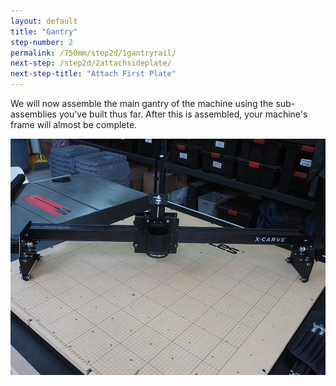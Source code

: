 ```yaml
---
layout: default
title: "Gantry"
step-number: 2
permalink: /750mm/step2d/1gantryrail/
next-step: /step2d/2attachsideplate/
next-step-title: "Attach First Plate"
---
```

We will now assemble the main gantry of the machine using the sub-assemblies you've built thus far. After this is assembled, your machine's frame will almost be complete.

<img src="../../step2/photo/P4210454jpg18.jpg">